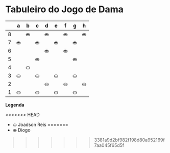 # Tabuleiro do Jogo de Dama

|   | a | b | c | d | e | f | g | h |
|---|---|---|---|---|---|---|---|---|
| 8 |   | ⛂ |   | ⛂ |   | ⛂ |   | ⛂ |
| 7 | ⛂ |   | ⛂ |   | ⛂ |   | ⛂ |   |
| 6 |   |  |   | ⛂ |   | ⛂ |   |  |
| 5 |   |   |  ⛂ |   |   |   |  ⛂ |   |
| 4 |   | ⛀ |   |   |   |   |   |   |
| 3 | ⛀  |   | ⛀ |   | ⛀ |   | ⛀ |   |
| 2 |   |   |   | ⛀ |   | ⛀ |   | ⛀ |
| 1 | ⛀ |   | ⛀ |   | ⛀ |   | ⛀ |   |

**Legenda**

<<<<<<< HEAD
- ⛀ Joadson Reis
=======
- ⛂ Diogo
>>>>>>> 3381a9d2bf982f198d80a952169f7aa045f65d5f
